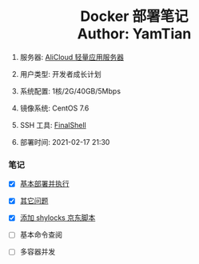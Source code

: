 <h1 align="center">
  Docker 部署笔记
  <br>
  Author: YamTian
</h1>

1. 服务器: [AliCloud 轻量应用服务器](https://www.aliyun.com/product/swas)

2. 用户类型: 开发者成长计划

3. 系统配置: 1核/2G/40GB/5Mbps

4. 镜像系统: CentOS 7.6

5. SSH 工具: [FinalShell](http://www.hostbuf.com/t/988.html)

6. 部署时间: 2021-02-17 21:30

### 笔记

- [x] [基本部署并执行](https://github.com/YamTian/Network/blob/master/Docker/HowToUse.md)

- [x] [其它问题](https://github.com/YamTian/Network/blob/master/Docker/Other.md)

- [x] [添加 shylocks 京东脚本](https://github.com/YamTian/Network/blob/master/Docker/Diy.sh.md)

- [ ] 基本命令查阅

- [ ] 多容器并发